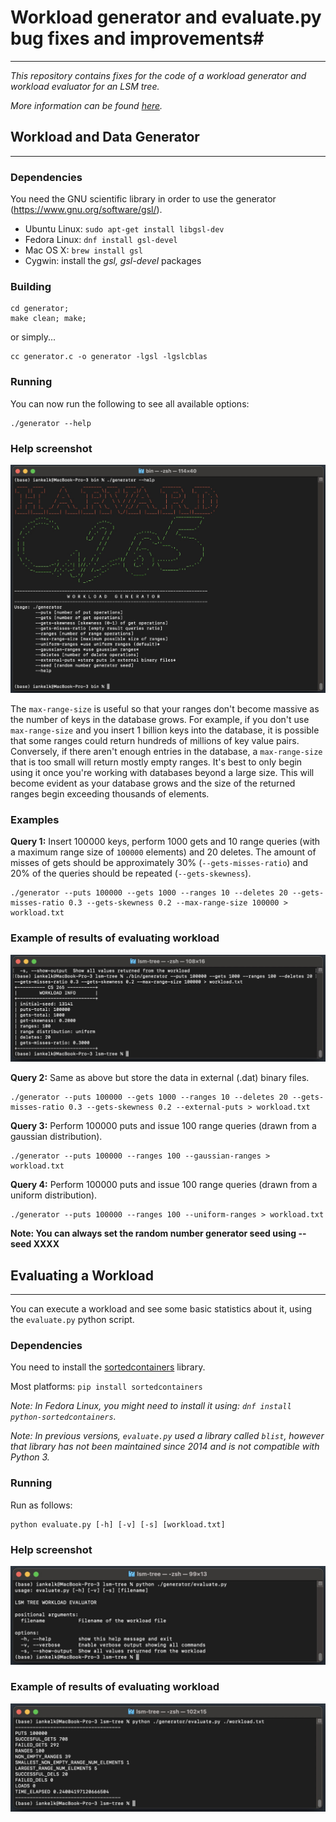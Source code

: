 # Workload generator and evaluate.py bug fixes and improvements#
---
*This repository contains fixes for the code of a workload generator and workload evaluator for an LSM tree.*

*More information can be found [here](http://daslab.seas.harvard.edu/classes/cs265/project.html).*

## Workload and Data Generator ##
---

### Dependencies ###
You need the GNU scientific library in order to use the generator (https://www.gnu.org/software/gsl/).

* Ubuntu Linux: ```sudo apt-get install libgsl-dev```
* Fedora Linux: ```dnf install gsl-devel```
* Mac OS X: ```brew install gsl```
* Cygwin: install the *gsl, gsl-devel* packages

### Building ###
```
cd generator;
make clean; make;
```

or simply...
```
cc generator.c -o generator -lgsl -lgslcblas
```

### Running ###
You can now run the following to see all available options:
```
./generator --help
```

### Help screenshot
![Screen shot of generator help](./img/generator_help.jpg)

The `max-range-size` is useful so that your ranges don't become massive as the number of keys in the database grows. For example, if you don't use `max-range-size` and you insert 1 billion keys into the database, it is possible that some ranges could return hundreds of millions of key value pairs. Conversely, if there aren't enough entries in the database, a `max-range-size` that is too small will return mostly empty ranges. It's best to only begin using it once you're working with databases beyond a large size. This will become evident as your database grows and the size of the returned ranges begin exceeding thousands of elements.

### Examples ###
**Query 1:** Insert 100000 keys, perform 1000 gets and 10 range queries (with a maximum range size of `100000` elements) and 20 deletes. The amount of misses of gets should be approximately 30% (`--gets-misses-ratio`) and 20% of the queries should be repeated (`--gets-skewness`).

```
./generator --puts 100000 --gets 1000 --ranges 10 --deletes 20 --gets-misses-ratio 0.3 --gets-skewness 0.2 --max-range-size 100000 > workload.txt
```

### Example of results of evaluating workload
![Screen shot of generator results](./img/generator_results.jpg)

**Query 2:** Same as above but store the data in external (.dat) binary files.
```
./generator --puts 100000 --gets 1000 --ranges 10 --deletes 20 --gets-misses-ratio 0.3 --gets-skewness 0.2 --external-puts > workload.txt
```

**Query 3:** Perform 100000 puts and issue 100 range queries (drawn from a gaussian distribution).
```
./generator --puts 100000 --ranges 100 --gaussian-ranges > workload.txt
```

**Query 4:** Perform 100000 puts and issue 100 range queries (drawn from a uniform distribution).
```
./generator --puts 100000 --ranges 100 --uniform-ranges > workload.txt
```

**Note: You can always set the random number generator seed using --seed XXXX**


## Evaluating a Workload ##
---
You can execute a workload and see some basic statistics about it, using the ```evaluate.py``` python script.

### Dependencies ###
You need to install the [sortedcontainers](https://pypi.org/project/sortedcontainers/) library.

Most platforms: ```pip install sortedcontainers```

*Note: In Fedora Linux, you might need to install it using: ```dnf install python-sortedcontainers```.*

*Note: In previous versions, `evaluate.py` used a library called `blist`, however that library has not been maintained since 2014 and is not compatible with Python 3.*

### Running ###

Run as follows:
```
python evaluate.py [-h] [-v] [-s] [workload.txt]
```

### Help screenshot
![Screen shot of evaluator help](./img/evaluate_help.jpg)

### Example of results of evaluating workload
![Screen shot of evaluator results](./img/evaluate_results.jpg)